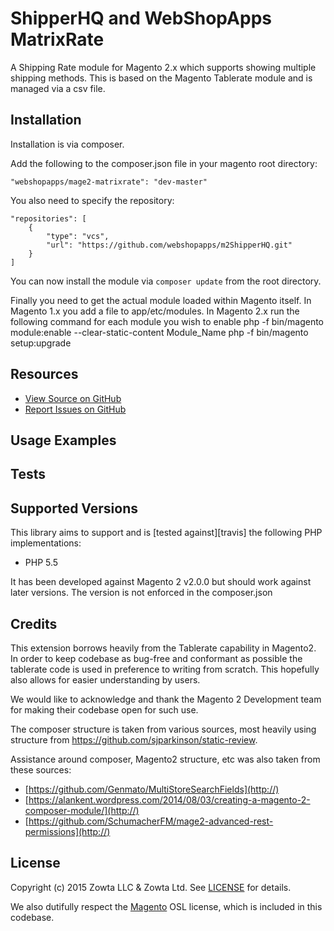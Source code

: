 # ShipperHQ and WebShopApps MatrixRate

A Shipping Rate module for Magento 2.x which supports showing multiple shipping methods.  This is based on the Magento Tablerate module and is managed via a csv file.

## Installation

Installation is via composer.

Add the following to the composer.json file in your magento root directory:

    "webshopapps/mage2-matrixrate": "dev-master"
        
You also need to specify the repository:
 
    "repositories": [
        {
            "type": "vcs",
            "url": "https://github.com/webshopapps/m2ShipperHQ.git"
        }
    ]

You can now install the module via `composer update` from the root directory.

Finally you need to get the actual module loaded within Magento itself. In Magento 1.x you add a file to app/etc/modules.
  In Magento 2.x run the following command for each module you wish to enable
  php -f bin/magento module:enable --clear-static-content Module_Name
  php -f bin/magento setup:upgrade


## Resources
* [View Source on GitHub][code]
* [Report Issues on GitHub][issues]

[code]: https://github.com/webshopapps/m2ShipperHQ
[issues]: https://github.com/webshopapps/m2ShipperHQ/issues

## Usage Examples

## Tests


## Supported Versions
This library aims to support and is [tested against][travis] the following PHP
implementations:

* PHP 5.5

It has been developed against Magento 2 v2.0.0 but should work against later versions. The version is not
enforced in the composer.json

## Credits

This extension borrows heavily from the Tablerate capability in Magento2.  In order to keep codebase as bug-free and
conformant as possible the tablerate code is used in preference to writing from scratch.  This hopefully also
allows for easier understanding by users.

We would like to acknowledge and thank the Magento 2 Development team for making their codebase open for such use.

The composer structure is taken from various sources, most heavily using structure from https://github.com/sjparkinson/static-review.

Assistance around composer, Magento2 structure, etc was also taken from these sources:

* [https://github.com/Genmato/MultiStoreSearchFields](http://)
* [https://alankent.wordpress.com/2014/08/03/creating-a-magento-2-composer-module/](http://)
* [https://github.com/SchumacherFM/mage2-advanced-rest-permissions](http://)


## License
Copyright (c) 2015 Zowta LLC & Zowta Ltd. See [LICENSE][] for
details.

We also dutifully respect the [Magento][] OSL license, which is included in this codebase.


[license]: LICENSE.md
[magento]: Magento2_LICENSE.md
